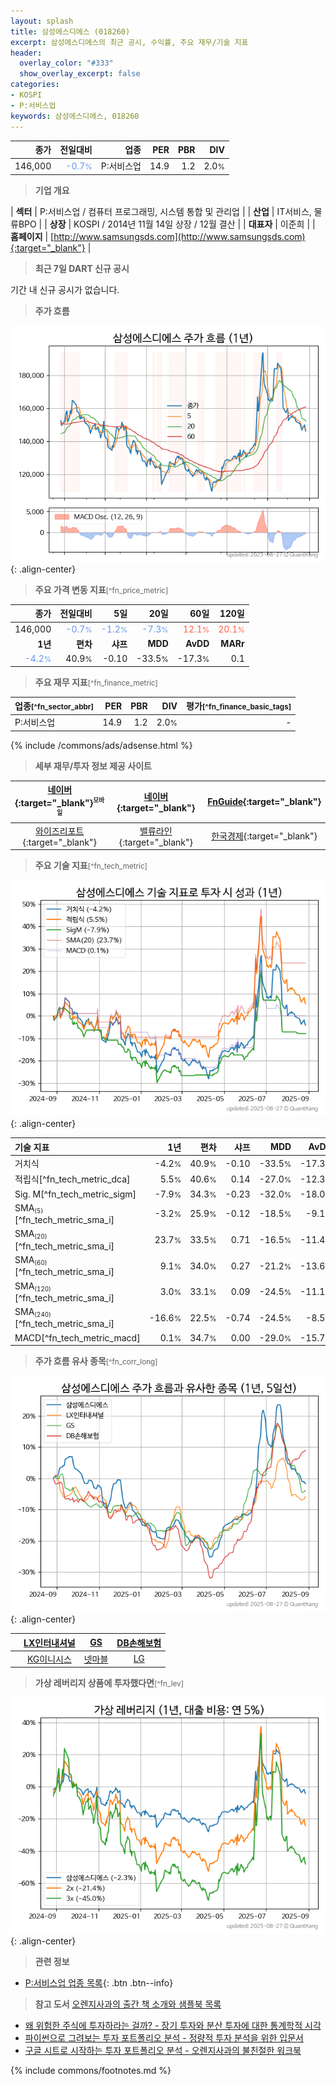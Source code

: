 ```yaml
---
layout: splash
title: 삼성에스디에스 (018260)
excerpt: 삼성에스디에스의 최근 공시, 수익률, 주요 재무/기술 지표
header:
  overlay_color: "#333"
  show_overlay_excerpt: false
categories:
- KOSPI
- P:서비스업
keywords: 삼성에스디에스, 018260
---
```


| **종가** | **전일대비** | **업종** | **PER** | **PBR** | **DIV** |
| -------: | -----------: | -------: | ------: | ------: | ------: |
| 146,000 | <span style="color: cornflowerblue">-0.7<small>%</small></span> | P:서비스업 | 14.9 | 1.2 | 2.0<small>%</small> |

<!-- more -->


> **기업 개요**<a id="company"></a>

| <span style="white-space:nowrap;">**섹터**</span> | P:서비스업 / 컴퓨터 프로그래밍, 시스템 통합 및 관리업 |
| <span style="white-space:nowrap;">**산업**</span> | IT서비스, 물류BPO |
| <span style="white-space:nowrap;">**상장**</span> | KOSPI / 2014년 11월 14일 상장 / 12월 결산 |
| <span style="white-space:nowrap;">**대표자**</span> | 이준희 |
| <span style="white-space:nowrap;">**홈페이지**</span> | [http://www.samsungsds.com](http://www.samsungsds.com){:target="_blank"} |


> **최근 7일 DART 신규 공시**<a id="dart"></a>

기간 내 신규 공시가 없습니다.


> **주가 흐름**<a id="price"></a>

![018260](/stock/images/018260.png){: .align-center}


> **주요 가격 변동 지표**<small>[^fn_price_metric]</small>

| **종가** | **전일대비** | **5일** | **20일** | **60일** | **120일** |
| -------: | -----------: | ------: | -------: | -------: | --------: |
| 146,000 | <span style="color: cornflowerblue">-0.7<small>%</small></span> | <span style="color: cornflowerblue">-1.2<small>%</small></span> | <span style="color: cornflowerblue">-7.3<small>%</small></span> | <span style="color: tomato">12.1<small>%</small></span> | <span style="color: tomato">20.1<small>%</small></span> |
| **1년** | **편차** | **샤프** | **MDD** | **AvDD** | **MARr** |
| <span style="color: cornflowerblue">-4.2<small>%</small></span> | 40.9<small>%</small> | -0.10 | -33.5<small>%</small> | -17.3<small>%</small> | 0.1 |


> **주요 재무 지표**<small>[^fn_finance_metric]</small>

| **업종**<small>[^fn_sector_abbr]</small> | **PER** | **PBR** | **DIV** | **평가**<small>[^fn_finance_basic_tags]</small> |
| :--------------------------------------- | ------: | ------: | ------: | ----------------------------------------------: |
| P:서비스업 | 14.9 | 1.2 | 2.0<small>%</small> | - |



{% include /commons/ads/adsense.html %}

> **세부 재무/투자 정보 제공 사이트**

| [네이버](https://m.stock.naver.com/domestic/stock/018260/finance/summary){:target="_blank"}<sup><small>모바일</small></sup> | [네이버](https://finance.naver.com/item/coinfo.naver?code=018260){:target="_blank"} | [FnGuide](https://comp.fnguide.com/SVO2/ASP/SVD_Invest.asp?gicode=A018260&MenuYn=Y){:target="_blank"} |
| :---: | :---: | :---: |
| [와이즈리포트](https://comp.wisereport.co.kr/company/c1040001.aspx?cmp_cd=018260){:target="_blank"} | [밸류라인](https://www.valueline.co.kr/finance/summary/018260){:target="_blank"} | [한국경제](https://markets.hankyung.com/stock/018260/financial-summary){:target="_blank"} |


> **주요 기술 지표**<small>[^fn_tech_metric]</small>


![018260](/stock/images/018260_tech.png){: .align-center}

| **기술 지표** | **1년** | **편차** | **샤프** | **MDD** | **AvDD** |
| :------------ | ------: | -----------: | -------: | ------: | -------: |
| 거치식 | -4.2<small>%</small> | 40.9<small>%</small> | -0.10 | -33.5<small>%</small> | -17.3<small>%</small> |
| 적립식[^fn_tech_metric_dca] | 5.5<small>%</small> | 40.6<small>%</small> | 0.14 | -27.0<small>%</small> | -12.3<small>%</small> |
| Sig. M[^fn_tech_metric_sigm] | -7.9<small>%</small> | 34.3<small>%</small> | -0.23 | -32.0<small>%</small> | -18.0<small>%</small> |
| SMA<small><sub>(5)</sub></small>[^fn_tech_metric_sma_i] | -3.2<small>%</small> | 25.9<small>%</small> | -0.12 | -18.5<small>%</small> | -9.1<small>%</small> |
| SMA<small><sub>(20)</sub></small>[^fn_tech_metric_sma_i] | 23.7<small>%</small> | 33.5<small>%</small> | 0.71 | -16.5<small>%</small> | -11.4<small>%</small> |
| SMA<small><sub>(60)</sub></small>[^fn_tech_metric_sma_i] | 9.1<small>%</small> | 34.0<small>%</small> | 0.27 | -21.2<small>%</small> | -13.6<small>%</small> |
| SMA<small><sub>(120)</sub></small>[^fn_tech_metric_sma_i] | 3.0<small>%</small> | 33.1<small>%</small> | 0.09 | -24.5<small>%</small> | -11.1<small>%</small> |
| SMA<small><sub>(240)</sub></small>[^fn_tech_metric_sma_i] | -16.6<small>%</small> | 22.5<small>%</small> | -0.74 | -24.5<small>%</small> | -8.5<small>%</small> |
| MACD[^fn_tech_metric_macd] | 0.1<small>%</small> | 34.7<small>%</small> | 0.00 | -29.0<small>%</small> | -15.7<small>%</small> |


> **주가 흐름 유사 종목**<a id="corr"></a><small>[^fn_corr_long]</small>

![018260](/stock/images/018260_corr.png){: .align-center}

|       | [LX인터내셔널](/001120/) | [GS](/078930/) | [DB손해보험](/005830/) |
| :---: | :------------------------------------: | :------------------------------------: | :------------------------------------: |
|       | [KG이니시스](/035600/) | [넷마블](/251270/) | [LG](/003550/) |


> **가상 레버리지 상품에 투자했다면**<a id="2x"></a><small>[^fn_lev]</small>

![018260](/stock/images/018260_2x.png){: .align-center}


> **관련 정보**

- [P:서비스업 업종 목록](/stats/sector/kospi_업종_서비스업_종목/){: .btn .btn--info}

> **참고 도서** [오렌지사과의 출간 책 소개와 샘플북 목록](https://kongdori.tistory.com/691)

- [왜 위험한 주식에 투자하라는 걸까? - 장기 투자와 분산 투자에 대한 통계학적 시각](https://kongdori.tistory.com/421)
- [파이썬으로 그려보는 투자 포트폴리오 분석  - 정량적 투자 분석을 위한 입문서](https://kongdori.tistory.com/643)
- [구글 시트로 시작하는 투자 포트폴리오 분석 - 오렌지사과의 불친절한 워크북](https://kongdori.tistory.com/449)


{% include commons/footnotes.md %}